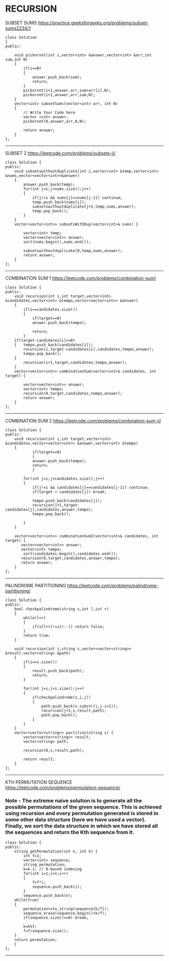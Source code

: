 # RECURSION
SUBSET SUMS
https://practice.geeksforgeeks.org/problems/subset-sums2234/1
```
class Solution
{
public:

    void pickornot(int i,vector<int> &answer,vector<int> &arr,int sum,int N)
    {
        if(i==N)
        {
            answer.push_back(sum);
            return;
        }
        pickornot(i+1,answer,arr,sum+arr[i],N);
        pickornot(i+1,answer,arr,sum,N);
    }
    vector<int> subsetSums(vector<int> arr, int N)
    {
        // Write Your Code here
        vector <int> answer;
        pickornot(0,answer,arr,0,N);
        
        return answer;
    }
};
```
* * *
SUBSET 2
https://leetcode.com/problems/subsets-ii/
```
class Solution {
public:
    void subsetswithoutduplicate(int i,vector<int> &temp,vector<int> &nums,vector<vector<int>>&answer)
    {
        answer.push_back(temp);
        for(int j=i;j<nums.size();j++)
        {
            if(j!=i && nums[j]==nums[j-1]) continue;
            temp.push_back(nums[j]);
            subsetswithoutduplicate(j+1,temp,nums,answer);
            temp.pop_back();
        }
    }
    vector<vector<int>> subsetsWithDup(vector<int>& nums) {
        
        vector<int> temp;
        vector<vector<int>> answer;
        sort(nums.begin(),nums.end());

        subsetswithoutduplicate(0,temp,nums,answer);
        return answer;
    }
};
```
* * *
COMBINATION SUM 1
https://leetcode.com/problems/combination-sum/
```
class Solution {
public:
    void recursion(int i,int target,vector<int> &candidates,vector<int> &tempo,vector<vector<int>> &answer)
    {
        if(i==candidates.size())
        {
            if(target==0)
            answer.push_back(tempo);
            
            return;
        }
    if(target-candidates[i]>=0)
    {   tempo.push_back(candidates[i]);
        recursion(i,target-candidates[i],candidates,tempo,answer);
        tempo.pop_back();
    }
        recursion(i+1,target,candidates,tempo,answer);
    }
    vector<vector<int>> combinationSum(vector<int>& candidates, int target) {
        
        vector<vector<int>> answer;
        vector<int> tempo;
        recursion(0,target,candidates,tempo,answer);
        return answer;
    }
};
```
* * *
COMBINATION SUM 2
https://leetcode.com/problems/combination-sum-ii/
```
class Solution {
public:
    void recursion(int i,int target,vector<int> &candidates,vector<vector<int>> &answer,vector<int> &tempo)
    {
            if(target==0)
            {
            answer.push_back(tempo);
            return;
            }

        for(int j=i;j<candidates.size();j++)
        {
            if(j!=i && candidates[j]==candidates[j-1]) continue;
            if(target < candidates[j]) break;

            tempo.push_back(candidates[j]);
            recursion(j+1,target-candidates[j],candidates,answer,tempo);
            tempo.pop_back();
            
        }
    }
    
    vector<vector<int>> combinationSum2(vector<int>& candidates, int target) {
       vector<vector<int>> answer;
       vector<int> tempo;
        sort(candidates.begin(),candidates.end());
       recursion(0,target,candidates,answer,tempo);
       return answer; 
    }
};
```
* * *
PALINDROME PARTITIONING
https://leetcode.com/problems/palindrome-partitioning/
```
class Solution {
public:
    bool checkpalindrome(string s,int l,int r)
    {
        while(l<r)
        {
            if(s[l++]!=s[r--]) return false;
        }
        return true;
    }

    void recursion(int i,string s,vector<vector<string>> &result,vector<string> &path)
    {
        if(i==s.size())
        {
            result.push_back(path);
            return;
        }

        for(int j=i;j<s.size();j++)
        {
            if(checkpalindrome(s,i,j))
            {
                path.push_back(s.substr(i,j-i+1));
                recursion(j+1,s,result,path);
                path.pop_back();
            }
        }
    }
    vector<vector<string>> partition(string s) {
        vector<vector<string>> result;
        vector<string> path;

        recursion(0,s,result,path);

        return result;
    }
};
```
* * *
KTH PERMUTATION SEQUENCE
https://leetcode.com/problems/permutation-sequence/

### Note - The extreme naive solution is to generate all the possible permutations of the given sequence.  This is achieved using recursion and every permutation generated is stored in some other data structure (here we have used a vector). Finally, we sort the data structure in which we have stored all the sequences and return the Kth sequence from it.

```
class Solution {
public:
    string getPermutation(int n, int k) {
        int f=1;
        vector<int> sequence;
        string permutation;
        k=k-1; // 0-based indexing
        for(int i=1;i<n;i++)
        {
            f=f*i;
            sequence.push_back(i);
        }
        sequence.push_back(n);
    while(true)
    {    
        permutation+=to_string(sequence[k/f]);
        sequence.erase(sequence.begin()+k/f);
        if(sequence.size()==0) break;

        k=k%f;
        f=f/sequence.size();
    }
    return permutation;
    }
};
```
* * *